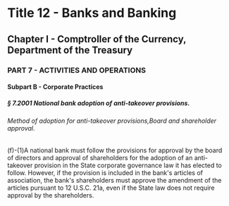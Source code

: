 
# Title 12 - Banks and Banking
## Chapter I - Comptroller of the Currency, Department of the Treasury
### PART 7 - ACTIVITIES AND OPERATIONS
#### Subpart B - Corporate Practices
##### § 7.2001 National bank adoption of anti-takeover provisions.
###### Method of adoption for anti-takeover provisions,Board and shareholder approval.

(f)-(1)A national bank must follow the provisions for approval by the board of directors and approval of shareholders for the adoption of an anti-takeover provision in the State corporate governance law it has elected to follow. However, if the provision is included in the bank's articles of association, the bank's shareholders must approve the amendment of the articles pursuant to 12 U.S.C. 21a, even if the State law does not require approval by the shareholders.
